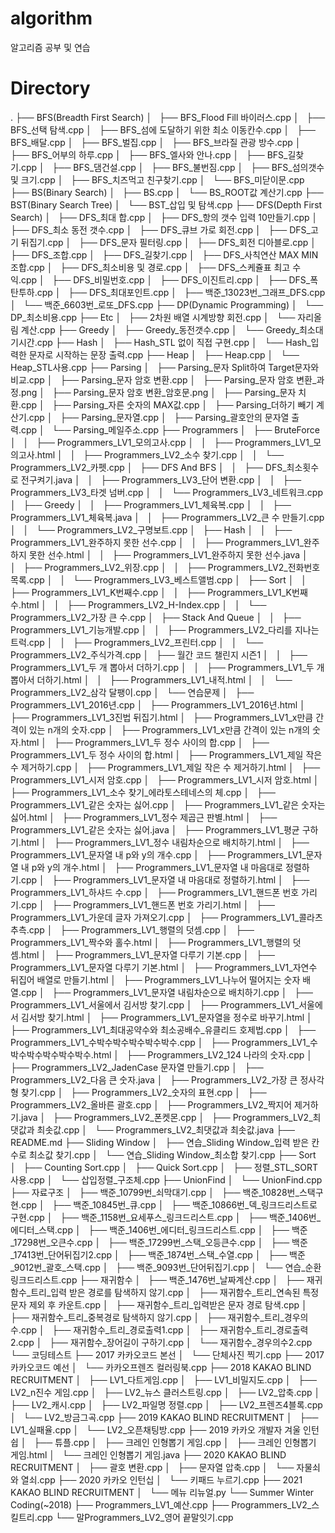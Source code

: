 # algorithm
알고리즘 공부 및 연습

# Directory
.
├── BFS(Breadth First Search)
│   ├── BFS_Flood Fill 바이러스.cpp
│   ├── BFS_선택 탐색.cpp
│   ├── BFS_섬에 도달하기 위한 최소 이동칸수.cpp
│   ├── BFS_배달.cpp
│   ├── BFS_벌집.cpp
│   ├── BFS_브라질 관광 방수.cpp
│   ├── BFS_어부의 하루.cpp
│   ├── BFS_엘사와 안나.cpp
│   ├── BFS_길찾기.cpp
│   ├── BFS_댐건설.cpp
│   ├── BFS_불번짐.cpp
│   ├── BFS_섬의갯수 및 크기.cpp
│   ├── BFS_치즈먹고 친구찾기.cpp
│   └── BFS_미닫이문.cpp
├── BS(Binary Search)
│   ├── BS.cpp
│   └── BS_ROOT값 계산기.cpp
├── BST(Binary Search Tree)
│   └── BST_삽입 및 탐색.cpp
├── DFS(Depth First Search)
│   ├── DFS_최대 합.cpp
│   ├── DFS_항의 갯수 입력 10만들기.cpp
│   ├── DFS_최소 동전 갯수.cpp
│   ├── DFS_큐브 가로 회전.cpp
│   ├── DFS_고기 뒤집기.cpp
│   ├── DFS_문자 필터링.cpp
│   ├── DFS_회전 디아블로.cpp
│   ├── DFS_조합.cpp
│   ├── DFS_길찾기.cpp
│   ├── DFS_사칙연산 MAX MIN 조합.cpp
│   ├── DFS_최소비용 및 경로.cpp
│   ├── DFS_스케쥴표 최고 수익.cpp
│   ├── DFS_비밀번호.cpp
│   ├── DFS_이진트리.cpp
│   ├── DFS_폭탄투하.cpp
│   ├── DFS_최대포인트.cpp
│   ├── 백준_13023번_그래프_DFS.cpp
│   └── 백준_6603번_로또_DFS.cpp
├── DP(Dynamic Programming)
│   └── DP_최소비용.cpp
├── Etc
│   ├── 2차원 배열 시계방향 회전.cpp
│   └── 자리올림 계산.cpp
├── Greedy
│   ├── Greedy_동전갯수.cpp
│   └── Greedy_최소대기시간.cpp
├── Hash
│   ├── Hash_STL 없이 직접 구현.cpp
│   └── Hash_입력한 문자로 시작하는 문장 출력.cpp
├── Heap
│   ├── Heap.cpp
│   └── Heap_STL사용.cpp
├── Parsing
│   ├── Parsing_문자 Split하여 Target문자와 비교.cpp
│   ├── Parsing_문자 암호 변환.cpp
│   ├── Parsing_문자 암호 변환_과정.png
│   ├── Parsing_문자 암호 변환_암호문.png
│   ├── Parsing_문자 치환.cpp
│   ├── Parsing_자른 숫자의 MAX값.cpp
│   ├── Parsing_더하기 빼기 계산기.cpp
│   ├── Parsing_문자열.cpp
│   ├── Parsing_괄호안의 문자열 출력.cpp
│   └── Parsing_메일주소.cpp
├── Programmers
│   ├── BruteForce
│   │   ├── Programmers_LV1_모의고사.cpp
│   │   ├── Programmers_LV1_모의고사.html
│   │   ├── Programmers_LV2_소수 찾기.cpp
│   │   └── Programmers_LV2_카펫.cpp
│   ├── DFS And BFS
│   │   ├── DFS_최소횟수로 전구켜기.java
│   │   ├── Programmers_LV3_단어 변환.cpp
│   │   ├── Programmers_LV3_타겟 넘버.cpp
│   │   └── Programmers_LV3_네트워크.cpp
│   ├── Greedy
│   │   ├── Programmers_LV1_체육복.cpp
│   │   ├── Programmers_LV1_체육복.java
│   │   ├── Programmers_LV2_큰 수 만들기.cpp
│   │   └── Programmers_LV2_구명보트.cpp
│   ├── Hash
│   │   ├── Programmers_LV1_완주하지 못한 선수.cpp
│   │   ├── Programmers_LV1_완주하지 못한 선수.html
│   │   ├── Programmers_LV1_완주하지 못한 선수.java
│   │   ├── Programmers_LV2_위장.cpp
│   │   ├── Programmers_LV2_전화번호 목록.cpp
│   │   └── Programmers_LV3_베스트앨범.cpp
│   ├── Sort
│   │   ├── Programmers_LV1_K번째수.cpp
│   │   ├── Programmers_LV1_K번째수.html
│   │   ├── Programmers_LV2_H-Index.cpp
│   │   └── Programmers_LV2_가장 큰 수.cpp
│   ├── Stack And Queue
│   │   ├── Programmers_LV1_기능개발.cpp
│   │   ├── Programmers_LV2_다리를 지나는 트럭.cpp
│   │   ├── Programmers_LV2_프린터.cpp
│   │   └── Programmers_LV2_주식가격.cpp
│   ├── 월간 코드 챌린지 시즌1
│   │   ├── Programmers_LV1_두 개 뽑아서 더하기.cpp
│   │   ├── Programmers_LV1_두 개 뽑아서 더하기.html
│   │   ├── Programmers_LV1_내적.html
│   │   └── Programmers_LV2_삼각 달팽이.cpp
│   └── 연습문제
│       ├── Programmers_LV1_2016년.cpp
│       ├── Programmers_LV1_2016년.html
│       ├── Programmers_LV1_3진법 뒤집기.html
│       ├── Programmers_LV1_x만큼 간격이 있는 n개의 숫자.cpp
│       ├── Programmers_LV1_x만큼 간격이 있는 n개의 숫자.html
│       ├── Programmers_LV1_두 정수 사이의 합.cpp
│       ├── Programmers_LV1_두 정수 사이의 합.html
│       ├── Programmers_LV1_제일 작은 수 제거하기.cpp
│       ├── Programmers_LV1_제일 작은 수 제거하기.html
│       ├── Programmers_LV1_시저 암호.cpp
│       ├── Programmers_LV1_시저 암호.html
│       ├── Programmers_LV1_소수 찾기_에라토스테네스의 체.cpp
│       ├── Programmers_LV1_같은 숫자는 싫어.cpp
│       ├── Programmers_LV1_같은 숫자는 싫어.html
│       ├── Programmers_LV1_정수 제곱근 판별.html
│       ├── Programmers_LV1_같은 숫자는 싫어.java
│       ├── Programmers_LV1_평균 구하기.html
│       ├── Programmers_LV1_정수 내림차순으로 배치하기.html
│       ├── Programmers_LV1_문자열 내 p와 y의 개수.cpp
│       ├── Programmers_LV1_문자열 내 p와 y의 개수.html
│       ├── Programmers_LV1_문자열 내 마음대로 정렬하기.cpp
│       ├── Programmers_LV1_문자열 내 마음대로 정렬하기.html
│       ├── Programmers_LV1_하샤드 수.cpp
│       ├── Programmers_LV1_핸드폰 번호 가리기.cpp
│       ├── Programmers_LV1_핸드폰 번호 가리기.html
│       ├── Programmers_LV1_가운데 글자 가져오기.cpp
│       ├── Programmers_LV1_콜라츠 추측.cpp
│       ├── Programmers_LV1_행렬의 덧셈.cpp
│       ├── Programmers_LV1_짝수와 홀수.html
│       ├── Programmers_LV1_행렬의 덧셈.html
│       ├── Programmers_LV1_문자열 다루기 기본.cpp
│       ├── Programmers_LV1_문자열 다루기 기본.html
│       ├── Programmers_LV1_자연수 뒤집어 배열로 만들기.html
│       ├── Programmers_LV1_나누어 떨어지는 숫자 배열.cpp
│       ├── Programmers_LV1_문자열 내림차순으로 배치하기.cpp
│       ├── Programmers_LV1_서울에서 김서방 찾기.cpp
│       ├── Programmers_LV1_서울에서 김서방 찾기.html
│       ├── Programmers_LV1_문자열을 정수로 바꾸기.html
│       ├── Programmers_LV1_최대공약수와 최소공배수_유클리드 호제법.cpp
│       ├── Programmers_LV1_수박수박수박수박수박수.cpp
│       ├── Programmers_LV1_수박수박수박수박수박수.html
│       ├── Programmers_LV2_124 나라의 숫자.cpp
│       ├── Programmers_LV2_JadenCase 문자열 만들기.cpp
│       ├── Programmers_LV2_다음 큰 숫자.java
│       ├── Programmers_LV2_가장 큰 정사각형 찾기.cpp
│       ├── Programmers_LV2_숫자의 표현.cpp
│       ├── Programmers_LV2_올바른 괄호.cpp
│       ├── Programmers_LV2_짝지어 제거하기.java
│       ├── Programmers_LV2_폰켓몬.cpp
│       ├── Programmers_LV2_최댓값과 최솟값.cpp
│       └── Programmers_LV2_최댓값과 최솟값.java
├── README.md
├── Sliding Window
│   ├── 연습_Sliding Window_입력 받은 칸수로 최소값 찾기.cpp
│   └── 연습_Sliding Window_최소합 찾기.cpp
├── Sort
│   ├── Counting Sort.cpp
│   ├── Quick Sort.cpp
│   ├── 정렬_STL_SORT사용.cpp
│   └── 삽입정렬_구조체.cpp
├── UnionFind
│   └── UnionFind.cpp
├── 자료구조
│   ├── 백준_10799번_쇠막대기.cpp
│   ├── 백준_10828번_스택구현.cpp
│   ├── 백준_10845번_큐.cpp
│   ├── 백준_10866번_덱_링크드리스트로 구현.cpp
│   ├── 백준_1158번_요세푸스_링크드리스트.cpp
│   ├── 백준_1406번_에디터_스택.cpp
│   ├── 백준_1406번_에디터_링크드리스트.cpp
│   ├── 백준_17298번_오큰수.cpp
│   ├── 백준_17299번_스택_오등큰수.cpp
│   ├── 백준_17413번_단어뒤집기2.cpp
│   ├── 백준_1874번_스택_수열.cpp
│   ├── 백준_9012번_괄호_스택.cpp
│   ├── 백준_9093번_단어뒤집기.cpp
│   └── 연습_순환 링크드리스트.cpp
├── 재귀함수
│   ├── 백준_1476번_날짜계산.cpp
│   ├── 재귀함수_트리_입력 받은 경로를 탐색하지 않기.cpp
│   ├── 재귀함수_트리_연속된 특정 문자 제외 후 카운트.cpp
│   ├── 재귀함수_트리_입력받은 문자 경로 탐색.cpp
│   ├── 재귀함수_트리_중복경로 탐색하지 않기.cpp
│   ├── 재귀함수_트리_경우의수.cpp
│   ├── 재귀함수_트리_경로출력1.cpp
│   ├── 재귀함수_트리_경로출력2.cpp
│   ├── 재귀함수_장어길이 구하기.cpp
│   └── 재귀함수_경우의수2.cpp
└── 코딩테스트
    ├── 2017 카카오코드 본선
    │   └── 단체사진 찍기.cpp
    ├── 2017 카카오코드 예선
    │   └── 카카오프렌즈 컬러링북.cpp
    ├── 2018 KAKAO BLIND RECRUITMENT
    │   ├── LV1_다트게임.cpp
    │   ├── LV1_비밀지도.cpp
    │   ├── LV2_n진수 게임.cpp
    │   ├── LV2_뉴스 클러스트링.cpp
    │   ├── LV2_압축.cpp
    │   ├── LV2_캐시.cpp
    │   ├── LV2_파일명 정렬.cpp
    │   ├── LV2_프렌즈4블록.cpp
    │   └── LV2_방금그곡.cpp
    ├── 2019 KAKAO BLIND RECRUITMENT
    │   ├── LV1_실패율.cpp
    │   └── LV2_오픈채팅방.cpp
    ├── 2019 카카오 개발자 겨울 인턴쉽
    │   ├── 튜플.cpp
    │   ├── 크레인 인형뽑기 게임.cpp
    │   ├── 크레인 인형뽑기 게임.html
    │   └── 크레인 인형뽑기 게임.java
    ├── 2020 KAKAO BLIND RECRUITMENT
    │   ├── 괄호 변환.cpp
    │   ├── 문자열 압축.cpp
    │   └── 자물쇠와 열쇠.cpp
    ├── 2020 카카오 인턴십
    │   └── 키패드 누르기.cpp
    ├── 2021 KAKAO BLIND RECRUITMENT
    │   └── 메뉴 리뉴얼.py
    └── Summer Winter Coding(~2018)
        ├── Programmers_LV1_예산.cpp
        ├── Programmers_LV2_스킬트리.cpp
        └── 말Programmers_LV2_영어 끝말잇기.cpp
